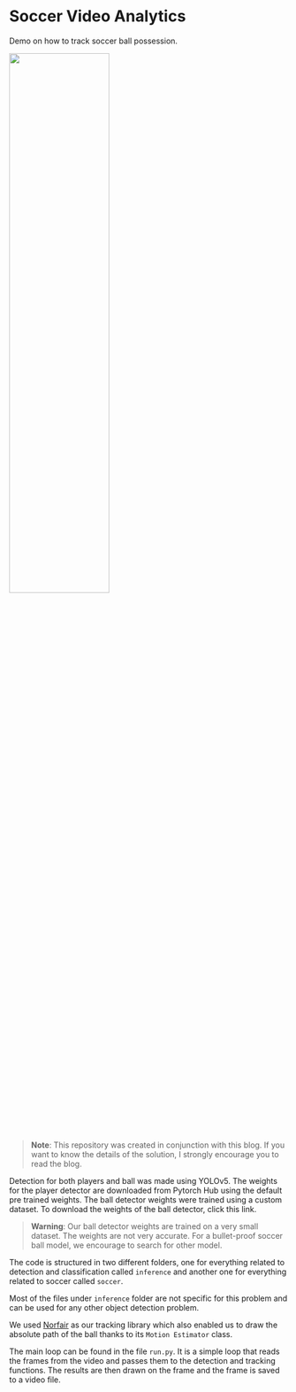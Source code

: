 # Soccer Video Analytics

Demo on how to track soccer ball possession.

<a href="https://www.youtube.com/watch?v=CWnlGBVaRpQ" target="_blank">
<img src="https://user-images.githubusercontent.com/33181424/193869946-ad7e3973-a28e-4640-8494-bf899d5df3a7.png" width="60%" height="50%">
</a>


>__Note__: This repository was created in conjunction with this blog. If you want to know the details of the solution, I strongly encourage you to read the blog.

Detection for both players and ball was made using YOLOv5. The weights for the player detector are downloaded from Pytorch Hub using the default pre trained weights. The ball detector weights were trained using a custom dataset. To download the weights of the ball detector, click this link.

>__Warning__: Our ball detector weights are trained on a very small dataset. The weights are not very accurate. For a bullet-proof soccer ball model, we encourage to search for other model.

The code is structured in two different folders, one for everything related to detection and classification called `inference` and another one for everything related to soccer called `soccer`.

Most of the files under `inference` folder are not specific for this problem and can be used for any other object detection problem. 

We used [Norfair](https://github.com/tryolabs/norfair) as our tracking library which also enabled us to draw the absolute path of the ball thanks to its `Motion Estimator` class.

The main loop can be found in the file `run.py`. It is a simple loop that reads the frames from the video and passes them to the detection and tracking functions. The results are then drawn on the frame and the frame is saved to a video file.
